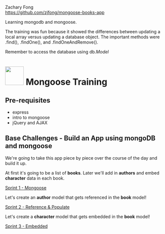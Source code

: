 Zachary Fong  
https://github.com/zjfong/mongoose-books-app  
  
Learning mongodb and mongoose.  

The training was fun because it showed the differences between updating a local array versus updating a database object. The important methods were .find(), .findOne(), and .findOneAndRemove().  
  
Remember to access the database using db.*Model*


# <img src="https://cloud.githubusercontent.com/assets/7833470/10423298/ea833a68-7079-11e5-84f8-0a925ab96893.png" width="60"> Mongoose Training

## Pre-requisites

* express
* intro to mongoose
* jQuery and AJAX

## Base Challenges - Build an App using mongoDB and mongoose

We're going to take this app piece by piece over the course of the day and build it up.

At first it's going to be a list of **books**.  Later we'll add in **authors** and embed **character** data in each book.

[Sprint 1 - Mongoose](docs/sprint1.md)

Let's create an **author** model that gets referenced in the **book** model!

[Sprint 2 - Reference & Populate](docs/sprint2.md)

Let's create a **character** model that gets embedded in the **book** model!

[Sprint 3 - Embedded](docs/sprint3.md)
